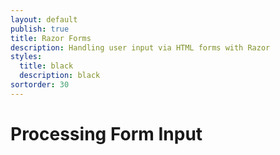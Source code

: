 ```yaml
---
layout: default
publish: true
title: Razor Forms
description: Handling user input via HTML forms with Razor
styles:
  title: black
  description: black 
sortorder: 30
---
```

# Processing Form Input

